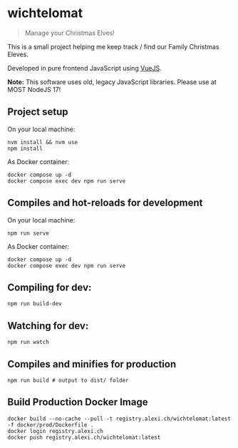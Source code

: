 # wichtelomat

> Manage your Christmas Elves!

This is a small project helping me keep track / find our Family Christmas Eleves.

Developed in pure frontend JavaScript using [VueJS](https://vuejs.org/).

**Note:** This software uses old, legacy JavaScript libraries. Please use at MOST NodeJS 17!


## Project setup

On your local machine:

```
nvm install && nvm use
npm install
```

As Docker container:

```shell
docker compose up -d
docker compose exec dev npm run serve
```

## Compiles and hot-reloads for development

On your local machine:

```
npm run serve
```

As Docker container:

```shell
docker compose up -d
docker compose exec dev npm run serve
```

## Compiling for dev:
```
npm run build-dev
```

## Watching for dev:
```
npm run watch
```

## Compiles and minifies for production
```
npm run build # output to dist/ folder
```


## Build Production Docker Image

```shell
docker build --no-cache --pull -t registry.alexi.ch/wichtelomat:latest -f docker/prod/Dockerfile .
docker login registry.alexi.ch
docker push registry.alexi.ch/wichtelomat:latest
```

